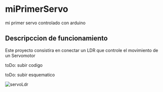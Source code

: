 # miPrimerServo
mi primer servo controlado con arduino

## Descripccion de funcionamiento

Este proyecto consistira en conectar un LDR que controle el movimiento de un Servomotor

toDo: subir codigo

toDo: subir esquematico

![servoLdr](https://github.com/user-attachments/assets/1ef67c39-9a1c-4098-b105-787e4ac37f23)


